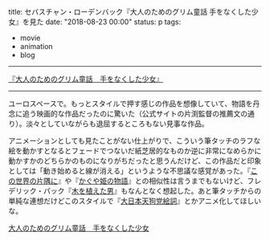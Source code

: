 title: セバスチャン・ローデンバック『大人のためのグリム童話 手をなくした少女』を見た
date: "2018-08-23 00:00"
status: p
tags:
- movie
- animation
- blog
---

[『大人のためのグリム童話　手をなくした少女』](http://newdeer.net/girl/)<br>

---

ユーロスペースで。もっとスタイルで押す感じの作品を想像していて、物語を丹念に追う映画的な作品だったのに驚いた（公式サイトの片渕監督の推薦文の通り）。淡々としていながらも退屈するところもない見事な作品。<br>

アニメーションとしても見たことがない仕上がりで、こういう筆タッチのラフな絵を動かすとなるとフェードでつないだ紙芝居的なものか逆に非常になめらかに動かすかのどちらかのものになりがちだったと思うんだけど、この作品だと印象としては「動き始めると線が消える」というような不思議な感覚があった。『[この世界の片隅に](https://scrapbox.io/dotimpact/%E3%81%93%E3%81%AE%E4%B8%96%E7%95%8C%E3%81%AE%E7%89%87%E9%9A%85%E3%81%AB)』や『[かぐや姫の物語](https://scrapbox.io/dotimpact/%E3%81%8B%E3%81%90%E3%82%84%E5%A7%AB%E3%81%AE%E7%89%A9%E8%AA%9E)』との相似性は言うまでもないけど、フレデリック・パック『[木を植えた男](https://scrapbox.io/dotimpact/%E6%9C%A8%E3%82%92%E6%A4%8D%E3%81%88%E3%81%9F%E7%94%B7)』もなんとなく想起した。あと筆タッチからの単純な連想だけどこのスタイルで『[大日本天狗党絵詞](https://scrapbox.io/dotimpact/%E5%A4%A7%E6%97%A5%E6%9C%AC%E5%A4%A9%E7%8B%97%E5%85%9A%E7%B5%B5%E8%A9%9E)』とかアニメ化してほしいな。<br>

[大人のためのグリム童話　手をなくした少女](https://scrapbox.io/dotimpact/%E5%A4%A7%E4%BA%BA%E3%81%AE%E3%81%9F%E3%82%81%E3%81%AE%E3%82%B0%E3%83%AA%E3%83%A0%E7%AB%A5%E8%A9%B1%E3%80%80%E6%89%8B%E3%82%92%E3%81%AA%E3%81%8F%E3%81%97%E3%81%9F%E5%B0%91%E5%A5%B3)<br>

